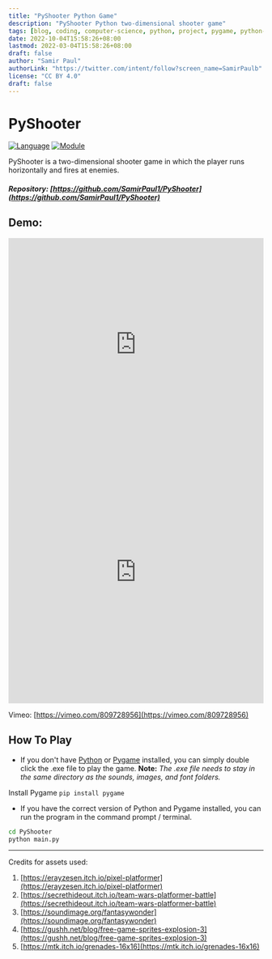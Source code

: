 ```yaml
---
title: "PyShooter Python Game"
description: "PyShooter Python two-dimensional shooter game"
tags: [blog, coding, computer-science, python, project, pygame, python-game, projects, pyshooter, shooter-game]
date: 2022-10-04T15:58:26+08:00
lastmod: 2022-03-04T15:58:26+08:00
draft: false
author: "Samir Paul"
authorLink: "https://twitter.com/intent/follow?screen_name=SamirPaulb"
license: "CC BY 4.0"
draft: false
---
```


# PyShooter

<script async src="https://pagead2.googlesyndication.com/pagead/js/adsbygoogle.js?client=ca-pub-8274401353019049"
     crossorigin="anonymous"></script>
<!-- Display ads -->
<ins class="adsbygoogle"
     style="display:block"
     data-ad-client="ca-pub-8274401353019049"
     data-ad-slot="5522300086"
     data-ad-format="auto"
     data-full-width-responsive="true"></ins>
<script>
     (adsbygoogle = window.adsbygoogle || []).push({});
</script>


[![Language](https://img.shields.io/badge/language-python-blue.svg?style=flat)](https://www.python.org)
[![Module](https://img.shields.io/badge/module-pygame-brightgreen.svg?style=flat)](http://www.pygame.org/news.html)

PyShooter is a two-dimensional shooter game in which the player runs horizontally and fires at enemies.

##### Repository: [https://github.com/SamirPaul1/PyShooter](https://github.com/SamirPaul1/PyShooter)

## Demo: 


<iframe width="100%" height="420" src="https://www.youtube.com/embed/rg-49OTHZVY" loading="lazy" title="PyShooter - Samir Paul - YouTube" frameborder="0" allow="accelerometer; autoplay; clipboard-write; encrypted-media; gyroscope; picture-in-picture; web-share" allowfullscreen="true"></iframe>


<iframe title="Video Demo" src="https://user-images.githubusercontent.com/77569653/214920668-ef657089-b71f-43c8-8011-a202a09f5531.mp4" loading="lazy" width="100%" height = "500" autoplay="autoplay" loop="loop" frameborder="0" allowfullscreen></iframe>


Vimeo: [https://vimeo.com/809728956](https://vimeo.com/809728956)

<!---
<a href="https://www.youtube.com/watch?v=rg-49OTHZVY">
<img src="https://raw.githubusercontent.com/SamirPaulb/assets/main/pygame-youtube-video-thumbnail.jpg" alt="PyShooter Demo YouTube" width="700" height="370">
</a>
-->

## How To Play

- If you don't have [Python](https://www.python.org/downloads/) or [Pygame](http://www.pygame.org/download.shtml) installed, you can simply double click the .exe file to play the game.
  **Note:** _The .exe file needs to stay in the same directory as the sounds, images, and font folders._

Install Pygame ```pip install pygame```

- If you have the correct version of Python and Pygame installed, you can run the program in the command prompt / terminal.

```bash
cd PyShooter
python main.py
```


---


<script async src="https://pagead2.googlesyndication.com/pagead/js/adsbygoogle.js?client=ca-pub-8274401353019049"
     crossorigin="anonymous"></script>
<!-- Display ads -->
<ins class="adsbygoogle"
     style="display:block"
     data-ad-client="ca-pub-8274401353019049"
     data-ad-slot="5522300086"
     data-ad-format="auto"
     data-full-width-responsive="true"></ins>
<script>
     (adsbygoogle = window.adsbygoogle || []).push({});
</script>


Credits for assets used: 
1. [https://erayzesen.itch.io/pixel-platformer](https://erayzesen.itch.io/pixel-platformer) 
2. [https://secrethideout.itch.io/team-wars-platformer-battle](https://secrethideout.itch.io/team-wars-platformer-battle) 
3. [https://soundimage.org/fantasywonder](https://soundimage.org/fantasywonder) 
4. [https://gushh.net/blog/free-game-sprites-explosion-3](https://gushh.net/blog/free-game-sprites-explosion-3)  
5. [https://mtk.itch.io/grenades-16x16](https://mtk.itch.io/grenades-16x16) 

